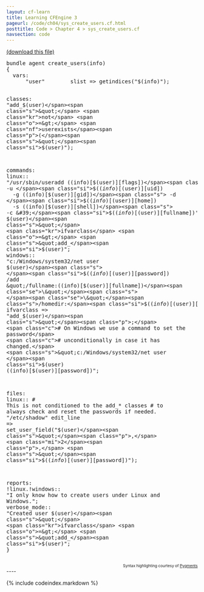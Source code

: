 ```yaml
---
layout: cf-learn
title: Learning CFEngine 3
pageurl: /code/ch04/sys_create_users.cf.html
posttitle: Code > Chapter 4 > sys_create_users.cf
navsection: code
---
```


[(download this file)](https://raw.github.com/zzamboni/cf-learn.info/master/src/ch04/sys_create_users.cf)

<div class="highlight"><pre><span class="k">bundle</span> <span class="k">agent</span> <span class="nf">create_users</span><span class="p">(</span><span class="nv">info</span><span class="p">)</span>
<span class="p">{</span>
  <span class="kd">vars</span><span class="p">:</span>
      <span class="p">&quot;</span><span class="nv">user</span><span class="p">&quot;</span>        <span class="kt">slist</span> <span class="o">=&gt;</span> <span class="nf">getindices</span><span class="p">(</span><span class="s">&quot;</span><span class="si">$(info)</span><span class="s">&quot;</span><span class="p">);</span> 

  <span class="kd">classes</span><span class="p">:</span>
      <span class="s">&quot;add_</span><span class="si">$(user)</span><span class="s">&quot;</span> <span class="kr">not</span> <span class="o">=&gt;</span> <span class="nf">userexists</span><span class="p">(</span><span class="s">&quot;</span><span class="si">$(user)</span><span class="s">&quot;</span><span class="p">);</span> 

  <span class="kd">commands</span><span class="p">:</span> 
    <span class="nc">linux</span><span class="p">::</span>
      <span class="s">&quot;/usr/sbin/useradd </span><span class="si">$($(info)[$(user)][flags])</span><span class="s"> -u </span><span class="si">$($(info)[$(user)][uid])</span><span class="s"> </span>
<span class="s">       -g </span><span class="si">$($(info)[$(user)][gid])</span><span class="s"> -d </span><span class="si">$($(info)[$(user)][home])</span><span class="s"> </span>
<span class="s">       -s </span><span class="si">$($(info)[$(user)][shell])</span><span class="s"> -c &#39;</span><span class="si">$($(info)[$(user)][fullname])</span><span class="s">&#39; </span><span class="si">$(user)</span><span class="s">&quot;</span>
        <span class="kr">ifvarclass</span> <span class="o">=&gt;</span> <span class="s">&quot;add_</span><span class="si">$(user)</span><span class="s">&quot;</span><span class="p">;</span>
    <span class="nc">windows</span><span class="p">::</span>
      <span class="s">&quot;c:/Windows/system32/net user </span><span class="si">$(user)</span><span class="s"> </span><span class="si">$($(info)[$(user)][password])</span><span class="s"> /add </span>
<span class="s">       </span><span class="se">\&quot;</span><span class="s">/fullname:</span><span class="si">$($(info)[$(user)][fullname])</span><span class="se">\&quot;</span><span class="s"> </span><span class="se">\&quot;</span><span class="s">/homedir:</span><span class="si">$($(info)[$(user)][home])</span><span class="se">\&quot;</span><span class="s">&quot;</span>
        <span class="kr">ifvarclass</span> <span class="o">=&gt;</span> <span class="s">&quot;add_</span><span class="si">$(user)</span><span class="s">&quot;</span><span class="p">;</span>
      <span class="c"># On Windows we use a command to set the password</span>
      <span class="c"># unconditionally in case it has changed.</span>
      <span class="s">&quot;c:/Windows/system32/net user </span><span class="si">$(user)</span><span class="s"> </span><span class="si">$($(info)[$(user)][password])</span><span class="s">&quot;</span><span class="p">;</span> 

  <span class="kd">files</span><span class="p">:</span>
    <span class="nc">linux</span><span class="p">::</span>
      <span class="c"># This is not conditioned to the add_* classes</span>
      <span class="c"># to always check and reset the passwords if needed.</span>
      <span class="s">&quot;/etc/shadow&quot;</span> 
        <span class="kr">edit_line</span> <span class="o">=&gt;</span> <span class="nf">set_user_field</span><span class="p">(</span><span class="s">&quot;</span><span class="si">$(user)</span><span class="s">&quot;</span><span class="p">,</span> <span class="mi">2</span><span class="p">,</span> <span class="s">&quot;</span><span class="si">$($(info)[$(user)][password])</span><span class="s">&quot;</span><span class="p">);</span>

  <span class="kd">reports</span><span class="p">:</span> 
    <span class="nc">!linux.!windows</span><span class="p">::</span>
      <span class="s">&quot;I only know how to create users under Linux and Windows.&quot;</span><span class="p">;</span>
    <span class="nc">verbose_mode</span><span class="p">::</span>
      <span class="s">&quot;Created user </span><span class="si">$(user)</span><span class="s">&quot;</span>
        <span class="kr">ifvarclass</span> <span class="o">=&gt;</span> <span class="s">&quot;add_</span><span class="si">$(user)</span><span class="s">&quot;</span><span class="p">;</span>
<span class="p">}</span>
</pre></div>

<div align="right"><font size="-2">Syntax highlighting courtesy of <a href="http://blog.zzamboni.org/cfengine3-lexer-for-pygments">Pygments</a></font></div>
----

{% include codeindex.markdown %}
